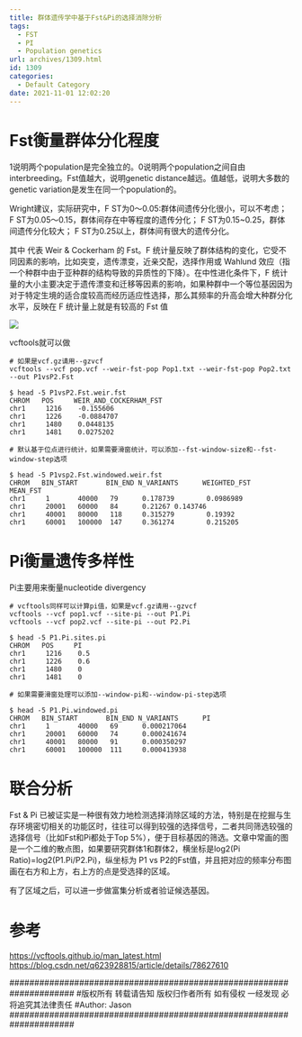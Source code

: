 ```yaml
---
title: 群体遗传学中基于Fst&Pi的选择消除分析
tags:
  - FST
  - PI
  - Population genetics
url: archives/1309.html
id: 1309
categories:
  - Default Category
date: 2021-11-01 12:02:20
---
```


# Fst衡量群体分化程度 

1说明两个population是完全独立的。0说明两个population之间自由interbreeding。Fst值越大，说明genetic distance越远。值越低，说明大多数的genetic variation是发生在同一个population的。

Wright建议，实际研究中，F ST为0～0.05:群体间遗传分化很小，可以不考虑；
F ST为0.05～0.15，群体间存在中等程度的遗传分化；
F ST为0.15~0.25，群体间遗传分化较大；
F ST为0.25以上，群体间有很大的遗传分化。

其中 代表 Weir & Cockerham 的 Fst。F 统计量反映了群体结构的变化，它受不同因素的影响，比如突变，遗传漂变，近亲交配，选择作用或 Wahlund 效应（指一个种群中由于亚种群的结构导致的异质性的下降）。在中性进化条件下，F 统计量的大小主要决定于遗传漂变和迁移等因素的影响，如果种群中一个等位基因因为对于特定生境的适合度较高而经历适应性选择，那么其频率的升高会增大种群分化水平，反映在 F 统计量上就是有较高的 Fst 值

![](/wp/f4w/2021/2021-11-01-FST.jpg)

vcftools就可以做

```
# 如果是vcf.gz请用--gzvcf
vcftools --vcf pop.vcf --weir-fst-pop Pop1.txt --weir-fst-pop Pop2.txt --out P1vsP2.Fst 

$ head -5 P1vsP2.Fst.weir.fst
CHROM   POS     WEIR_AND_COCKERHAM_FST
chr1     1216    -0.155606
chr1     1226    -0.0884707
chr1     1480    0.0448135
chr1     1481    0.0275202

# 默认基于位点进行统计，如果需要滑窗统计，可以添加--fst-window-size和--fst-window-step选项

$ head -5 P1vsp2.Fst.windowed.weir.fst
CHROM   BIN_START       BIN_END N_VARIANTS      WEIGHTED_FST    MEAN_FST
chr1     1       40000   79      0.178739        0.0986989
chr1     20001   60000   84      0.21267 0.143746
chr1     40001   80000   118     0.315279        0.19392
chr1     60001   100000  147     0.361274        0.215205
```

# Pi衡量遗传多样性

Pi主要用来衡量nucleotide divergency

```
# vcftools同样可以计算pi值，如果是vcf.gz请用--gzvcf
vcftools --vcf pop1.vcf --site-pi --out P1.Pi
vcftools --vcf pop2.vcf --site-pi --out P2.Pi

$ head -5 P1.Pi.sites.pi
CHROM   POS     PI
chr1     1216    0.5
chr1     1226    0.6
chr1     1480    0
chr1     1481    0

# 如果需要滑窗处理可以添加--window-pi和--window-pi-step选项

$ head -5 P1.Pi.windowed.pi
CHROM   BIN_START       BIN_END N_VARIANTS      PI
chr1     1       40000   69      0.000217064
chr1     20001   60000   74      0.000241674
chr1     40001   80000   91      0.000350297
chr1     60001   100000  111     0.000413938
```

# 联合分析

Fst & Pi 已被证实是一种很有效力地检测选择消除区域的方法，特别是在挖掘与生存环境密切相关的功能区时，往往可以得到较强的选择信号，二者共同筛选较强的选择信号（比如Fst和Pi都处于Top 5%），便于目标基因的筛选。文章中常画的图是一个二维的散点图，如果要研究群体1和群体2，横坐标是log2(Pi Ratio)=log2(P1.Pi/P2.Pi)，纵坐标为 P1 vs P2的Fst值，并且把对应的频率分布图画在右方和上方，右上方的点是受选择的区域。

有了区域之后，可以进一步做富集分析或者验证候选基因。

# 参考
https://vcftools.github.io/man_latest.html
https://blog.csdn.net/q623928815/article/details/78627610


#####################################################################
\#版权所有 转载请告知 版权归作者所有 如有侵权 一经发现 必将追究其法律责任
\#Author: Jason
#####################################################################